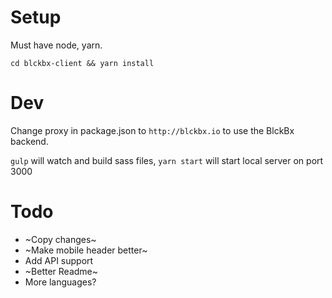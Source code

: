 # Setup
Must have node, yarn.

`cd blckbx-client && yarn install`

# Dev
Change proxy in package.json to `http://blckbx.io` to use the BlckBx backend.

`gulp` will watch and build sass files,
`yarn start` will start local server on port 3000

# Todo
- ~Copy changes~
- ~Make mobile header better~
- Add API support
- ~Better Readme~
- More languages?
